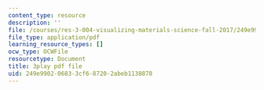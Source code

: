 ```yaml
---
content_type: resource
description: ''
file: /courses/res-3-004-visualizing-materials-science-fall-2017/249e990206833cf687202abeb1138878_4-YaJUUTrNw.pdf
file_type: application/pdf
learning_resource_types: []
ocw_type: OCWFile
resourcetype: Document
title: 3play pdf file
uid: 249e9902-0683-3cf6-8720-2abeb1138878
---
```


